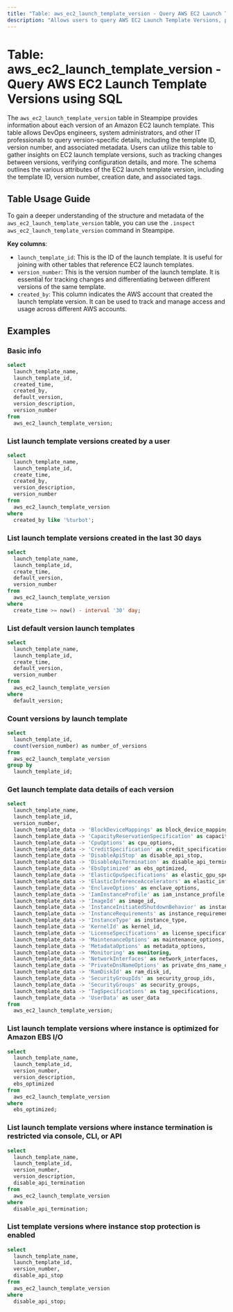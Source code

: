 ```yaml
---
title: "Table: aws_ec2_launch_template_version - Query AWS EC2 Launch Template Versions using SQL"
description: "Allows users to query AWS EC2 Launch Template Versions, providing details about each version of an Amazon EC2 launch template."
---
```


# Table: aws_ec2_launch_template_version - Query AWS EC2 Launch Template Versions using SQL

The `aws_ec2_launch_template_version` table in Steampipe provides information about each version of an Amazon EC2 launch template. This table allows DevOps engineers, system administrators, and other IT professionals to query version-specific details, including the template ID, version number, and associated metadata. Users can utilize this table to gather insights on EC2 launch template versions, such as tracking changes between versions, verifying configuration details, and more. The schema outlines the various attributes of the EC2 launch template version, including the template ID, version number, creation date, and associated tags.

## Table Usage Guide

To gain a deeper understanding of the structure and metadata of the `aws_ec2_launch_template_version` table, you can use the `.inspect aws_ec2_launch_template_version` command in Steampipe.

**Key columns**:

- `launch_template_id`: This is the ID of the launch template. It is useful for joining with other tables that reference EC2 launch templates.
- `version_number`: This is the version number of the launch template. It is essential for tracking changes and differentiating between different versions of the same template.
- `created_by`: This column indicates the AWS account that created the launch template version. It can be used to track and manage access and usage across different AWS accounts.

## Examples

### Basic info

```sql
select
  launch_template_name,
  launch_template_id,
  created_time,
  created_by,
  default_version,
  version_description,
  version_number
from
  aws_ec2_launch_template_version;
```

### List launch template versions created by a user

```sql
select
  launch_template_name,
  launch_template_id,
  create_time,
  created_by,
  version_description,
  version_number
from
  aws_ec2_launch_template_version
where
  created_by like '%turbot';
```

### List launch template versions created in the last 30 days

```sql
select
  launch_template_name,
  launch_template_id,
  create_time,
  default_version,
  version_number
from
  aws_ec2_launch_template_version
where
  create_time >= now() - interval '30' day;
```

### List default version launch templates

```sql
select
  launch_template_name,
  launch_template_id,
  create_time,
  default_version,
  version_number
from
  aws_ec2_launch_template_version
where
  default_version;
```

### Count versions by launch template

```sql
select
  launch_template_id,
  count(version_number) as number_of_versions
from
  aws_ec2_launch_template_version
group by
  launch_template_id;
```

### Get launch template data details of each version

```sql
select
  launch_template_name,
  launch_template_id,
  version_number,
  launch_template_data -> 'BlockDeviceMappings' as block_device_mappings,
  launch_template_data -> 'CapacityReservationSpecification' as capacity_reservation_specification,
  launch_template_data -> 'CpuOptions' as cpu_options,
  launch_template_data -> 'CreditSpecification' as credit_specification,
  launch_template_data -> 'DisableApiStop' as disable_api_stop,
  launch_template_data -> 'DisableApiTermination' as disable_api_termination,
  launch_template_data -> 'EbsOptimized' as ebs_optimized,
  launch_template_data -> 'ElasticGpuSpecifications' as elastic_gpu_specifications,
  launch_template_data -> 'ElasticInferenceAccelerators' as elastic_inference_accelerators,
  launch_template_data -> 'EnclaveOptions' as enclave_options,
  launch_template_data -> 'IamInstanceProfile' as iam_instance_profile,
  launch_template_data -> 'ImageId' as image_id,
  launch_template_data -> 'InstanceInitiatedShutdownBehavior' as instance_initiated_shutdown_behavior,
  launch_template_data -> 'InstanceRequirements' as instance_requirements,
  launch_template_data -> 'InstanceType' as instance_type,
  launch_template_data -> 'KernelId' as kernel_id,
  launch_template_data -> 'LicenseSpecifications' as license_specifications,
  launch_template_data -> 'MaintenanceOptions' as maintenance_options,
  launch_template_data -> 'MetadataOptions' as metadata_options,
  launch_template_data -> 'Monitoring' as monitoring,
  launch_template_data -> 'NetworkInterfaces' as network_interfaces,
  launch_template_data -> 'PrivateDnsNameOptions' as private_dns_name_options,
  launch_template_data -> 'RamDiskId' as ram_disk_id,
  launch_template_data -> 'SecurityGroupIds' as security_group_ids,
  launch_template_data -> 'SecurityGroups' as security_groups,
  launch_template_data -> 'TagSpecifications' as tag_specifications,
  launch_template_data -> 'UserData' as user_data
from
  aws_ec2_launch_template_version;
```

### List launch template versions where instance is optimized for Amazon EBS I/O

```sql
select
  launch_template_name,
  launch_template_id,
  version_number,
  version_description,
  ebs_optimized
from
  aws_ec2_launch_template_version
where
  ebs_optimized;
```

### List launch template versions where instance termination is restricted via console, CLI, or API

```sql
select
  launch_template_name,
  launch_template_id,
  version_number,
  version_description,
  disable_api_termination
from
  aws_ec2_launch_template_version
where
  disable_api_termination;
```

### List template versions where instance stop protection is enabled

```sql
select
  launch_template_name,
  launch_template_id,
  version_number,
  disable_api_stop
from
  aws_ec2_launch_template_version
where
  disable_api_stop;
```
